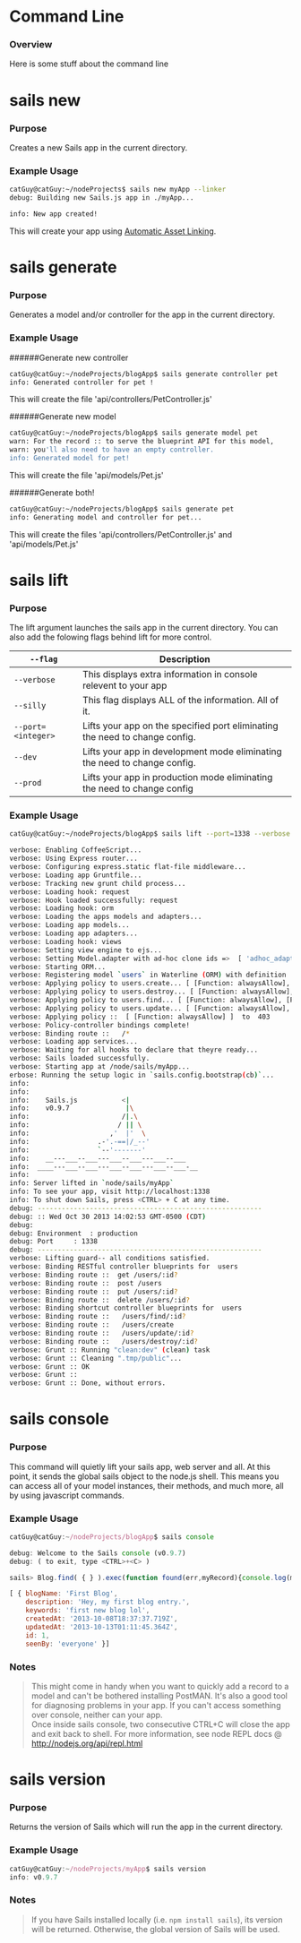 # Command Line
### Overview

Here is some stuff about the command line

# sails new
### Purpose

Creates a new Sails app in the current directory.

### Example Usage

```sh
catGuy@catGuy:~/nodeProjects$ sails new myApp --linker
debug: Building new Sails.js app in ./myApp...

info: New app created!
```

This will create your app using [Automatic Asset Linking](http://omfgdogs.com).


# sails generate
### Purpose

Generates a model and/or controller for the app in the current directory.


### Example Usage

######Generate new controller

```sh
catGuy@catGuy:~/nodeProjects/blogApp$ sails generate controller pet
info: Generated controller for pet !
```

This will create the file 'api/controllers/PetController.js'

######Generate new model

```sh
catGuy@catGuy:~/nodeProjects/blogApp$ sails generate model pet
warn: For the record :: to serve the blueprint API for this model,
warn: you'll also need to have an empty controller.
info: Generated model for pet!

```
This will create the file 'api/models/Pet.js'

######Generate both!

```sh
catGuy@catGuy:~/nodeProjects/blogApp$ sails generate pet
info: Generating model and controller for pet...
```

This will create the files 'api/controllers/PetController.js' and 'api/models/Pet.js'


# sails lift
### Purpose
The lift argument launches the sails app in the current directory.  You can also add the folowing flags behind lift for more control.

| `--flag` |  Description  |
|----------|---------------|
| `--verbose`| This displays extra information in console relevent to your app |
| `--silly`| This flag displays ALL of the information.  All of it. |
| `--port=<integer>`| Lifts your app on the specified port eliminating the need to change config. |
| `--dev`| Lifts your app in development mode eliminating the need to change config. |
| `--prod`| Lifts your app in production mode eliminating the need to change config |


### Example Usage

```sh
catGuy@catGuy:~/nodeProjects/blogApp$ sails lift --port=1338 --verbose --environment=production

verbose: Enabling CoffeeScript...
verbose: Using Express router...
verbose: Configuring express.static flat-file middleware...
verbose: Loading app Gruntfile...
verbose: Tracking new grunt child process...
verbose: Loading hook: request
verbose: Hook loaded successfully: request
verbose: Loading hook: orm
verbose: Loading the apps models and adapters...
verbose: Loading app models...
verbose: Loading app adapters...
verbose: Loading hook: views
verbose: Setting view engine to ejs...
verbose: Setting Model.adapter with ad-hoc clone ids =>  [ 'adhoc_adapter_0' ]
verbose: Starting ORM...
verbose: Registering model `users` in Waterline (ORM) with definition :: 
verbose: Applying policy to users.create... [ [Function: alwaysAllow], [Function: create] ]
verbose: Applying policy to users.destroy... [ [Function: alwaysAllow], [Function: destroy] ]
verbose: Applying policy to users.find... [ [Function: alwaysAllow], [Function: find] ]
verbose: Applying policy to users.update... [ [Function: alwaysAllow], [Function: update] ]
verbose: Applying policy ::  [ [Function: alwaysAllow] ]  to  403
verbose: Policy-controller bindings complete!
verbose: Binding route ::   /*
verbose: Loading app services...
verbose: Waiting for all hooks to declare that theyre ready...
verbose: Sails loaded successfully.
verbose: Starting app at /node/sails/myApp...
erbose: Running the setup logic in `sails.config.bootstrap(cb)`...
info: 
info: 
info:    Sails.js           <|
info:    v0.9.7              |\
info:                       /|.\
info:                      / || \
info:                    ,'  |'  \
info:                 .-'.-==|/_--'
info:                 `--'-------' 
info:    __---___--___---___--___---___--___
info:  ____---___--___---___--___---___--___-__
info: 
info: Server lifted in `node/sails/myApp`
info: To see your app, visit http://localhost:1338
info: To shut down Sails, press <CTRL> + C at any time.
debug: --------------------------------------------------------
debug: :: Wed Oct 30 2013 14:02:53 GMT-0500 (CDT)
debug: 
debug: Environment	: production
debug: Port		: 1338
debug: --------------------------------------------------------
verbose: Lifting guard-- all conditions satisfied.
verbose: Binding RESTful controller blueprints for  users
verbose: Binding route ::  get /users/:id?
verbose: Binding route ::  post /users
verbose: Binding route ::  put /users/:id?
verbose: Binding route ::  delete /users/:id?
verbose: Binding shortcut controller blueprints for  users
verbose: Binding route ::   /users/find/:id?
verbose: Binding route ::   /users/create
verbose: Binding route ::   /users/update/:id?
verbose: Binding route ::   /users/destroy/:id?
verbose: Grunt :: Running "clean:dev" (clean) task
verbose: Grunt :: Cleaning ".tmp/public"...
verbose: Grunt :: OK
verbose: Grunt :: 
verbose: Grunt :: Done, without errors.

```


# sails console
### Purpose

This command will quietly lift your sails app, web server and all.  At this point, it sends the <link>global sails object</link> to the node.js shell.  This means you can access all of your model instances, their methods, and much more, all by using javascript commands.

### Example Usage
```javascript
catGuy@catGuy:~/nodeProjects/blogApp$ sails console

debug: Welcome to the Sails console (v0.9.7)
debug: ( to exit, type <CTRL>+<C> )

sails> Blog.find( { } ).exec(function found(err,myRecord){console.log(myRecord)});

[ { blogName: 'First Blog',
    description: 'Hey, my first blog entry.',
    keywords: 'first new blog lol',
    createdAt: '2013-10-08T18:37:37.719Z',
    updatedAt: '2013-10-13T01:11:45.364Z',
    id: 1,
    seenBy: 'everyone' }]
```


### Notes
> This might come in handy when you want to quickly add a record to a model and can't be bothered installing PostMAN.  It's also a good tool for diagnosing problems in your app.  If you can't access something over console, neither can your app.  
> Once inside sails console, two consecutive CTRL+C will close the app and exit back to shell.
> For more information, see node REPL docs @ http://nodejs.org/api/repl.html


# sails version
### Purpose
Returns the version of Sails which will run the app in the current directory.

### Example Usage
```javascript
catGuy@catGuy:~/nodeProjects/myApp$ sails version
info: v0.9.7
```


### Notes
> If you have Sails installed locally (i.e. `npm install sails`), its version will be returned.
> Otherwise, the global version of Sails will be used.
